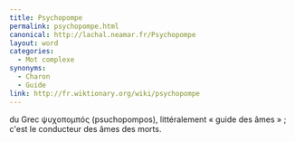 ```yaml
---
title: Psychopompe
permalink: psychopompe.html
canonical: http://lachal.neamar.fr/Psychopompe
layout: word
categories:
  - Mot complexe
synonyms:
  - Charon
  - Guide
link: http://fr.wiktionary.org/wiki/psychopompe
---
```


du Grec &#968;&#965;&#967;&#959;&#960;&#959;&#956;&#960;ó&#962; (psuchopompos), littéralement « guide des âmes » ; c'est le conducteur des âmes des morts.

